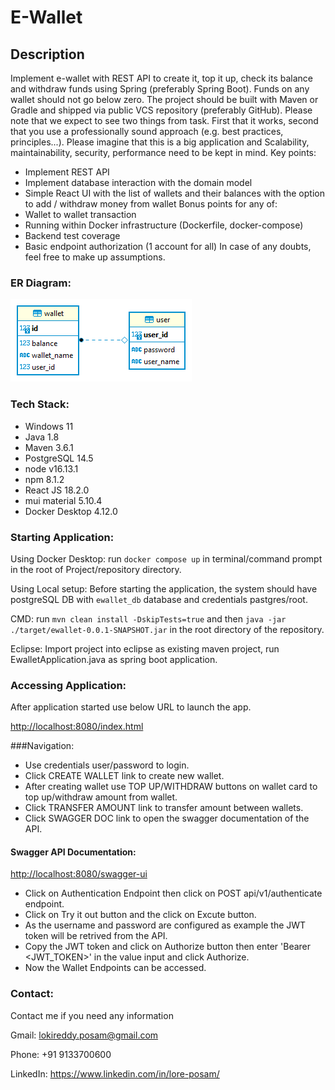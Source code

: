 # E-Wallet

## Description

Implement e-wallet with REST API to create it, top it up, check its balance and withdraw funds using
Spring (preferably Spring Boot). Funds on any wallet should not go below zero. The project should be
built with Maven or Gradle and shipped via public VCS repository (preferably GitHub).
Please note that we expect to see two things from task. First that it works, second that you use a
professionally sound approach (e.g. best practices, principles...). Please imagine that this is a big
application and Scalability, maintainability, security, performance need to be kept in mind.
Key points:
- Implement REST API
- Implement database interaction with the domain model
- Simple React UI with the list of wallets and their balances with the option to add /
withdraw money from wallet
Bonus points for any of:
- Wallet to wallet transaction
- Running within Docker infrastructure (Dockerfile, docker-compose)
- Backend test coverage
- Basic endpoint authorization (1 account for all)
In case of any doubts, feel free to make up assumptions.


### ER Diagram:
![ER](ER_Diagram.png)


### Tech Stack:
- Windows 11
- Java 1.8
- Maven 3.6.1
- PostgreSQL 14.5
- node v16.13.1
- npm 8.1.2
- React JS  18.2.0
- mui material 5.10.4
- Docker Desktop 4.12.0


### Starting Application:

Using Docker Desktop: run `docker compose up` in terminal/command prompt in the root of Project/repository directory.

Using Local setup:
Before starting the application, the system should have postgreSQL DB with `ewallet_db` database and credentials pastgres/root.

CMD: run `mvn clean install -DskipTests=true` and then `java -jar ./target/ewallet-0.0.1-SNAPSHOT.jar` in the root directory of the repository.

Eclipse: Import project into eclipse as existing maven project, run EwalletApplication.java as spring boot application.


### Accessing Application:
After application started use below URL to launch the app.

[http://localhost:8080/index.html](http://localhost:8080/index.html)


###Navigation:
- Use credentials user/password to login.
- Click CREATE WALLET link to create new wallet.
- After creating wallet use TOP UP/WITHDRAW buttons on wallet card to top up/withdraw amount from wallet.
- Click TRANSFER AMOUNT link to transfer amount between wallets.
- Click SWAGGER DOC link to open the swagger documentation of the API.


#### Swagger API Documentation:

[http://localhost:8080/swagger-ui](http://localhost:8080/swagger-ui)

- Click on Authentication Endpoint then click on POST api/v1/authenticate endpoint.
- Click on Try it out button and the click on Excute button. 
- As the username and password are configured as example the JWT token will be retrived from the API.
- Copy the JWT token and click on Authorize button then enter 'Bearer <JWT_TOKEN>' in the value input and click Authorize.
- Now the Wallet Endpoints can be accessed.


### Contact:
Contact me if you need any information 

Gmail: lokireddy.posam@gmail.com

Phone: +91 9133700600

LinkedIn: https://www.linkedin.com/in/lore-posam/